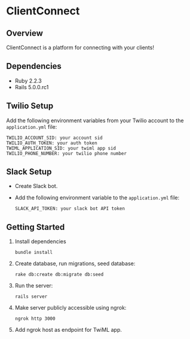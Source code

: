 # ClientConnect

## Overview
ClientConnect is a platform for connecting with your clients!

## Dependencies

* Ruby 2.2.3
* Rails 5.0.0.rc1

## Twilio Setup

  Add the following environment variables from your Twilio account to the `application.yml` file:
   ```
   TWILIO_ACCOUNT_SID: your account sid
   TWILIO_AUTH_TOKEN: your auth token
   TWIML_APPLICATION_SID: your twiml app sid
   TWILIO_PHONE_NUMBER: your twilio phone number
   ```

## Slack Setup

  * Create Slack bot.
  * Add the following environment variable to the `application.yml` file:

    ```
    SLACK_API_TOKEN: your slack bot API token
    ```

## Getting Started

1. Install dependencies
   ```
   bundle install
   ```
2. Create database, run migrations, seed database:
   ```
   rake db:create db:migrate db:seed
   ```
3. Run the server:
   ```
   rails server
   ```
4. Make server publicly accessible using ngrok:
   ```
   ngrok http 3000
   ```
5. Add ngrok host as endpoint for TwiML app.
